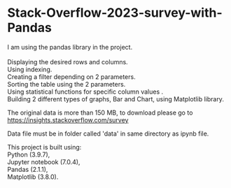 # Stack-Overflow-2023-survey-with-Pandas

I am using the pandas library in the project. 
<br />
<br />Displaying the desired rows and columns. 
<br />Using indexing.
<br />Creating a filter depending on 2 parameters. 
<br />Sorting the table using the 2 parameters.
<br />Using statistical functions for specific column values .
<br />Building 2 different types of graphs, Bar and Chart, using Matplotlib library.

The original data is more than 150 MB, to download please go to https://insights.stackoverflow.com/survey

Data file must be in folder called 'data' in same directory as ipynb file.

This project is built using:
<br />Python (3.9.7),
<br />Jupyter notebook (7.0.4),
<br />Pandas (2.1.1),
<br />Matplotlib (3.8.0).


